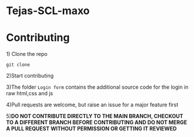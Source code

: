 # Tejas-SCL-maxo

# Contributing

<p>1) Clone the repo </p>
<p><code>git clone</code></p>
<p>2)Start contributing</p>
<p>3)The folder <code>Login form</code> contains the additional source code for the login in raw html,css and js</p>
<p>4)Pull requests are welcome, but raise an issue for a major feature first</p>
<p>5)<strong>DO NOT CONTRIBUTE DIRECTLY TO THE MAIN BRANCH, CHECKOUT TO A DIFFERENT BRANCH BEFORE CONTRIBUTING AND DO NOT MERGE A PULL REQUEST WITHOUT PERMISSION OR GETTING IT REVIEWED</strong></p>